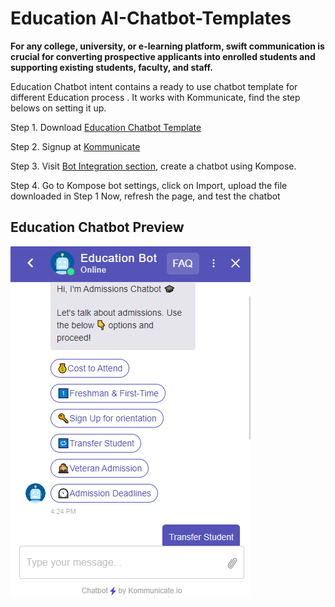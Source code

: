 # Education AI-Chatbot-Templates

**For any college, university, or e-learning platform, swift communication is crucial for converting prospective applicants into enrolled students and supporting existing students, faculty, and staff.**

Education Chatbot intent contains a ready to use chatbot template for different Education process . It works with Kommunicate, find the step belows on setting it up.

Step 1. Download [Education Chatbot Template](https://github.com/Kommunicate-io/AI-Chatbot-Templates/tree/main/Education-Chatbot/intents)

Step 2. Signup at [Kommunicate](https://www.kommunicate.io/product/kompose-bot-builder?utm_source=github&utm_campaign=chatbot_templates)

Step 3. Visit [Bot Integration section](https://dashboard.kommunicate.io/bots/bot-integrations), create a chatbot using Kompose.

Step 4. Go to Kompose bot settings, click on Import, upload the file downloaded in Step 1
Now, refresh the page, and test the chatbot




## Education Chatbot Preview
![alt text](https://github.com/Kommunicate-io/AI-Chatbot-Templates/blob/main/Education-Chatbot/Education%20Bot.png)
